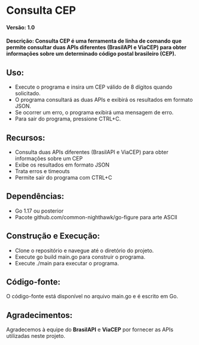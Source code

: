 # Consulta CEP
#### Versão: 1.0

#### **Descrição:** Consulta CEP é uma ferramenta de linha de comando que permite consultar duas APIs diferentes (BrasilAPI e ViaCEP) para obter informações sobre um determinado código postal brasileiro (CEP).

## Uso:

* Execute o programa e insira um CEP válido de 8 dígitos quando solicitado.
* O programa consultará as duas APIs e exibirá os resultados em formato JSON.
* Se ocorrer um erro, o programa exibirá uma mensagem de erro.
* Para sair do programa, pressione CTRL+C.

## Recursos:

* Consulta duas APIs diferentes (BrasilAPI e ViaCEP) para obter informações sobre um CEP
* Exibe os resultados em formato JSON
* Trata erros e timeouts
* Permite sair do programa com CTRL+C

## Dependências:

* Go 1.17 ou posterior
* Pacote github.com/common-nighthawk/go-figure para arte ASCII

## Construção e Execução:

* Clone o repositório e navegue até o diretório do projeto.
* Execute go build main.go para construir o programa.
* Execute ./main para executar o programa.

## Código-fonte:

O código-fonte está disponível no arquivo main.go e é escrito em Go.

## Agradecimentos:

Agradecemos à equipe do **BrasilAPI** e **ViaCEP** por fornecer as APIs utilizadas neste projeto.
